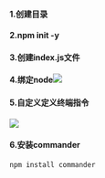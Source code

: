 #### 1.创建目录

#### 2.npm init -y

#### 3.创建index.js文件

#### 4.绑定node![](C:\Users\10152\Desktop\study\node学习\img\QQ截图20220621152618.png)

#### 5.自定义定义终端指令

![](C:\Users\10152\Desktop\study\node学习\img\QQ截图20220621152358.png)

#### 6.安装commander 

```
npm install commander
```

